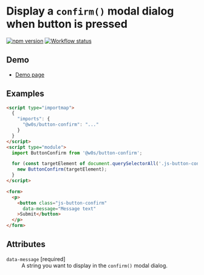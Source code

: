 # Display a `confirm()` modal dialog when button is pressed

[![npm version](https://badge.fury.io/js/%40w0s%2Fbutton-confirm.svg)](https://www.npmjs.com/package/@w0s/button-confirm)
[![Workflow status](https://github.com/SaekiTominaga/frontend/actions/workflows/button-confirm.yml/badge.svg)](https://github.com/SaekiTominaga/frontend/actions/workflows/button-confirm.yml)

## Demo

- [Demo page](https://saekitominaga.github.io/frontend/packages/button-confirm/demo/)

## Examples

```HTML
<script type="importmap">
  {
    "imports": {
      "@w0s/button-confirm": "..."
    }
  }
</script>
<script type="module">
  import ButtonConfirm from '@w0s/button-confirm';

  for (const targetElement of document.querySelectorAll('.js-button-confirm')) {
    new ButtonConfirm(targetElement);
  }
</script>

<form>
  <p>
    <button class="js-button-confirm"
      data-message="Message text"
    >Submit</button>
  </p>
</form>
```

## Attributes

<dl>
<dt><code>data-message</code> [required]</dt>
<dd>A string you want to display in the <code>confirm()</code> modal dialog.</dd>
</dl>
